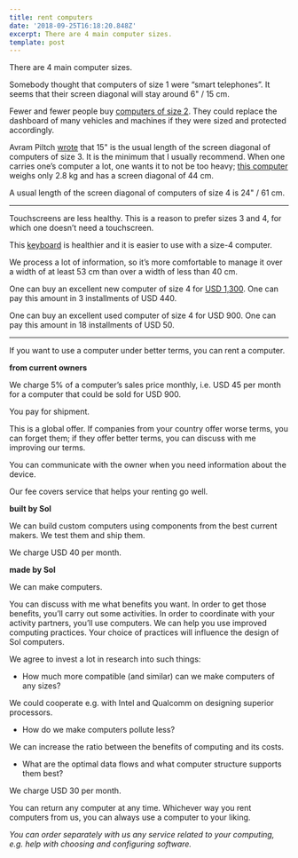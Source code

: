 ```yaml
---
title: rent computers
date: '2018-09-25T16:18:20.848Z'
excerpt: There are 4 main computer sizes.
template: post
---
```

There are 4 main computer sizes.

Somebody thought that computers of size 1 were “smart telephones”. It seems that their screen diagonal will stay around 6" / 15 cm.

Fewer and fewer people buy [computers of size 2](https://www.theverge.com/2018/8/2/17644546/tabets-global-market-amazon-samsung-apple). They could replace the dashboard of many vehicles and machines if they were sized and protected accordingly.

Avram Piltch [wrote](https://www.laptopmag.com/articles/laptop-buying-guide) that 15" is the usual length of the screen diagonal of computers of size 3. It is the minimum that I usually recommend. When one carries one’s computer a lot, one wants it to not be too heavy; [this computer](https://www.dell.com/en-us/work/shop/dell-laptops-and-notebooks/inspiron-17-5000/spd/inspiron-17-5767-laptop/cai175w10p2c2446) weighs only 2.8 kg and has a screen diagonal of 44 cm.

A usual length of the screen diagonal of computers of size 4 is 24" / 61 cm.

* * *

Touchscreens are less healthy. This is a reason to prefer sizes 3 and 4, for which one doesn’t need a touchscreen.

This [keyboard](https://shop.keyboard.io) is healthier and it is easier to use with a size-4 computer.

We process a lot of information, so it’s more comfortable to manage it over a width of at least 53 cm than over a width of less than 40 cm.

One can buy an excellent new computer of size 4 for [USD 1,300](https://www.dell.com/en-us/work/shop/desktop-and-all-in-one-pcs/optiplex-7060-tower-and-small-form-factor/spd/optiplex-7060-desktop?appliedRefinements=203). One can pay this amount in 3 installments of USD 440.

One can buy an excellent used computer of size 4 for USD 900. One can pay this amount in 18 installments of USD 50.

* * *

If you want to use a computer under better terms, you can rent a computer.

**from current owners**

We charge 5% of a computer’s sales price monthly, i.e. USD 45 per month for a computer that could be sold for USD 900.

You pay for shipment.

This is a global offer. If companies from your country offer worse terms, you can forget them; if they offer better terms, you can discuss with me improving our terms.

You can communicate with the owner when you need information about the device.

Our fee covers service that helps your renting go well.

**built by Sol**

We can build custom computers using components from the best current makers. We test them and ship them.

We charge USD 40 per month.

**made by Sol**

We can make computers.

You can discuss with me what benefits you want. In order to get those benefits, you’ll carry out some activities. In order to coordinate with your activity partners, you’ll use computers. We can help you use improved computing practices. Your choice of practices will influence the design of Sol computers.

We agree to invest a lot in research into such things:

*   How much more compatible (and similar) can we make computers of any sizes?

We could cooperate e.g. with Intel and Qualcomm on designing superior processors.

*   How do we make computers pollute less?

We can increase the ratio between the benefits of computing and its costs.

*   What are the optimal data flows and what computer structure supports them best?

We charge USD 30 per month.

You can return any computer at any time. Whichever way you rent computers from us, you can always use a computer to your liking.

*You can order separately with us any service related to your computing, e.g. help with choosing and configuring software.*
